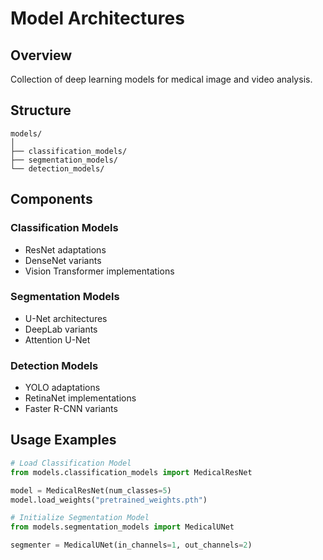 # Model Architectures

## Overview
Collection of deep learning models for medical image and video analysis.

## Structure
```
models/
│
├── classification_models/
├── segmentation_models/
└── detection_models/
```

## Components

### Classification Models
- ResNet adaptations
- DenseNet variants
- Vision Transformer implementations

### Segmentation Models
- U-Net architectures
- DeepLab variants
- Attention U-Net

### Detection Models
- YOLO adaptations
- RetinaNet implementations
- Faster R-CNN variants

## Usage Examples
```python
# Load Classification Model
from models.classification_models import MedicalResNet

model = MedicalResNet(num_classes=5)
model.load_weights("pretrained_weights.pth")

# Initialize Segmentation Model
from models.segmentation_models import MedicalUNet

segmenter = MedicalUNet(in_channels=1, out_channels=2)
```
